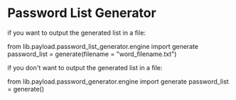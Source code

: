 Password List Generator
====================================

if you want to output the generated list in a file:

from lib.payload.password_list_generator.engine import generate
password_list = generate(filename = "word_filename.txt")

if you don't want to output the generated list in a file:

from lib.payload.password_generator.engine import generate
password_list = generate()
